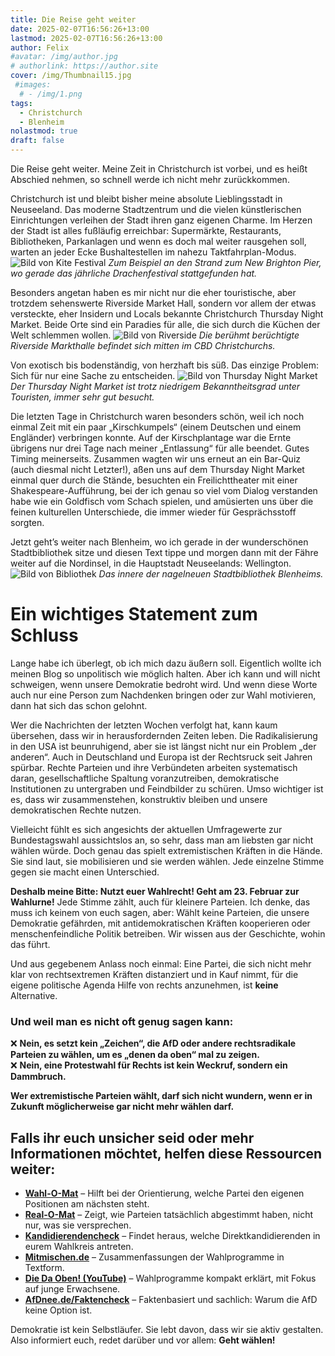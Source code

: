 ```yaml
---
title: Die Reise geht weiter
date: 2025-02-07T16:56:26+13:00
lastmod: 2025-02-07T16:56:26+13:00
author: Felix
#avatar: /img/author.jpg
# authorlink: https://author.site
cover: /img/Thumbnail15.jpg
 #images:
  # - /img/1.png
tags:
  - Christchurch
  - Blenheim
nolastmod: true
draft: false
---
```


Die Reise geht weiter. Meine Zeit in Christchurch ist vorbei, und es heißt Abschied nehmen, so schnell werde ich nicht mehr zurückkommen.

<!--more-->

Christchurch ist und bleibt bisher meine absolute Lieblingsstadt in Neuseeland. Das moderne Stadtzentrum und die vielen künstlerischen Einrichtungen verleihen der Stadt ihren ganz eigenen Charme. Im Herzen der Stadt ist alles fußläufig erreichbar: Supermärkte, Restaurants, Bibliotheken, Parkanlagen und wenn es doch mal weiter rausgehen soll, warten an jeder Ecke Bushaltestellen im nahezu Taktfahrplan-Modus.
![Bild von Kite Festival](/img/Kite.jpg)
_Zum Beispiel an den Strand zum New Brighton Pier, wo gerade das jährliche Drachenfestival stattgefunden hat._

Besonders angetan haben es mir nicht nur die eher touristische, aber trotzdem sehenswerte Riverside Market Hall, sondern vor allem der etwas versteckte, eher Insidern und Locals bekannte Christchurch Thursday Night Market. Beide Orte sind ein Paradies für alle, die sich durch die Küchen der Welt schlemmen wollen. 
![Bild von Riverside](/img/Riverside.jpg)
_Die berühmt berüchtigte Riverside Markthalle befindet sich mitten im CBD Christchurchs._

Von exotisch bis bodenständig, von herzhaft bis süß. Das einzige Problem: Sich für nur eine Sache zu entscheiden.
![Bild von Thursday Night Market](/img/Thursday.jpg)
_Der Thursday Night Market ist trotz niedrigem Bekanntheitsgrad unter Touristen, immer sehr gut besucht._

Die letzten Tage in Christchurch waren besonders schön, weil ich noch einmal Zeit mit ein paar „Kirschkumpels“ (einem Deutschen und einem Engländer) verbringen konnte. Auf der Kirschplantage war die Ernte übrigens nur drei Tage nach meiner „Entlassung“ für alle beendet. Gutes Timing meinerseits. Zusammen wagten wir uns erneut an ein Bar-Quiz (auch diesmal nicht Letzter!), aßen uns auf dem Thursday Night Market einmal quer durch die Stände, besuchten ein Freilichttheater mit einer Shakespeare-Aufführung, bei der ich genau so viel vom Dialog verstanden habe wie ein Goldfisch vom Schach spielen, und amüsierten uns über die feinen kulturellen Unterschiede, die immer wieder für Gesprächsstoff sorgten.

Jetzt geht’s weiter nach Blenheim, wo ich gerade in der wunderschönen Stadtbibliothek sitze und diesen Text tippe und morgen dann mit der Fähre weiter auf die Nordinsel, in die Hauptstadt Neuseelands: Wellington.
![Bild von Bibliothek](/img/Bib.jpg)
_Das innere der nagelneuen Stadtbibliothek Blenheims._

# Ein wichtiges Statement zum Schluss

Lange habe ich überlegt, ob ich mich dazu äußern soll. Eigentlich wollte ich meinen Blog so unpolitisch wie möglich halten. Aber ich kann und will nicht schweigen, wenn unsere Demokratie bedroht wird. Und wenn diese Worte auch nur eine Person zum Nachdenken bringen oder zur Wahl motivieren, dann hat sich das schon gelohnt.

Wer die Nachrichten der letzten Wochen verfolgt hat, kann kaum übersehen, dass wir in herausfordernden Zeiten leben. Die Radikalisierung in den USA ist beunruhigend, aber sie ist längst nicht nur ein Problem „der anderen“. Auch in Deutschland und Europa ist der Rechtsruck seit Jahren spürbar. Rechte Parteien und ihre Verbündeten arbeiten systematisch daran, gesellschaftliche Spaltung voranzutreiben, demokratische Institutionen zu untergraben und Feindbilder zu schüren. Umso wichtiger ist es, dass wir zusammenstehen, konstruktiv bleiben und unsere demokratischen Rechte nutzen.

Vielleicht fühlt es sich angesichts der aktuellen Umfragewerte zur Bundestagswahl aussichtslos an, so sehr, dass man am liebsten gar nicht wählen würde. Doch genau das spielt extremistischen Kräften in die Hände. Sie sind laut, sie mobilisieren und sie werden wählen. Jede einzelne Stimme gegen sie macht einen Unterschied.

**Deshalb meine Bitte: Nutzt euer Wahlrecht! Geht am 23. Februar zur Wahlurne!** Jede Stimme zählt, auch für kleinere Parteien. Ich denke, das muss ich keinem von euch sagen, aber: Wählt keine Parteien, die unsere Demokratie gefährden, mit antidemokratischen Kräften kooperieren oder menschenfeindliche Politik betreiben. Wir wissen aus der Geschichte, wohin das führt.

Und aus gegebenem Anlass noch einmal: Eine Partei, die sich nicht mehr klar von rechtsextremen Kräften distanziert und in Kauf nimmt, für die eigene politische Agenda Hilfe von rechts anzunehmen, ist **keine** Alternative.

### Und weil man es nicht oft genug sagen kann:
❌ **Nein, es setzt kein „Zeichen“, die AfD oder andere rechtsradikale Parteien zu wählen, um es „denen da oben“ mal zu zeigen.**  
❌ **Nein, eine Protestwahl für Rechts ist kein Weckruf, sondern ein Dammbruch.**  

**Wer extremistische Parteien wählt, darf sich nicht wundern, wenn er in Zukunft möglicherweise gar nicht mehr wählen darf.**  

## Falls ihr euch unsicher seid oder mehr Informationen möchtet, helfen diese Ressourcen weiter:

- **[Wahl-O-Mat](https://www.wahl-o-mat.de/)** – Hilft bei der Orientierung, welche Partei den eigenen Positionen am nächsten steht.  
- **[Real-O-Mat](https://www.real-o-mat.de/)** – Zeigt, wie Parteien tatsächlich abgestimmt haben, nicht nur, was sie versprechen.  
- **[Kandidierendencheck](https://kandidierendencheck.de/bundestag)** – Findet heraus, welche Direktkandidierenden in eurem Wahlkreis antreten.  
- **[Mitmischen.de](https://www.mitmischen.de/wissen/bundestagswahl-2025/wofur-steht-welche-partei)** – Zusammenfassungen der Wahlprogramme in Textform.  
- **[Die Da Oben! (YouTube)](https://www.youtube.com/@DieDaOben/videos)** – Wahlprogramme kompakt erklärt, mit Fokus auf junge Erwachsene.  
- **[AfDnee.de/Faktencheck](https://www.afdnee.de/faktencheck)** – Faktenbasiert und sachlich: Warum die AfD keine Option ist.  

Demokratie ist kein Selbstläufer. Sie lebt davon, dass wir sie aktiv gestalten. Also informiert euch, redet darüber und vor allem: **Geht wählen!**
